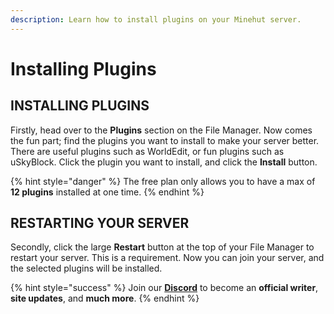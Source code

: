 ```yaml
---
description: Learn how to install plugins on your Minehut server.
---
```


# Installing Plugins

## INSTALLING PLUGINS

Firstly, head over to the **Plugins** section on the File Manager. Now comes the fun part; find the plugins you want to install to make your server better. There are useful plugins such as WorldEdit, or fun plugins such as uSkyBlock. Click the plugin you want to install, and click the **Install** button.

{% hint style="danger" %}
The free plan only allows you to have a max of **12 plugins** installed at one time.
{% endhint %}

## RESTARTING YOUR SERVER

Secondly, click the large **Restart** button at the top of your File Manager to restart your server. This is a requirement. Now you can join your server, and the selected plugins will be installed.

{% hint style="success" %}
Join our **[Discord](https://invite.gg/minehutxyz)** to become an **official writer**, **site updates**, and **much more**.
{% endhint %}


